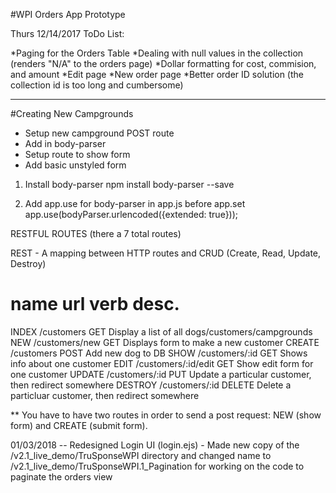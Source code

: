 #WPI Orders App Prototype

Thurs 12/14/2017 ToDo List:

*Paging for the Orders Table
*Dealing with null values in the collection (renders "N/A" to the orders page)
*Dollar formatting for cost, commision, and amount
*Edit page
*New order page
*Better order ID solution (the collection id is too long and cumbersome)

--------------------------------------------------------------
#Creating New Campgrounds
* Setup new campground POST route
* Add in body-parser
* Setup route to show form
* Add basic unstyled form

1. Install body-parser
npm install body-parser --save

2. Add app.use for body-parser in app.js before app.set
app.use(bodyParser.urlencoded({extended: true}));

RESTFUL ROUTES (there a 7 total routes)

REST - A mapping between HTTP routes and CRUD (Create, Read, Update, Destroy)

name        url                 verb        desc.
======================================================================
INDEX       /customers          GET         Display a list of all dogs/customers/campgrounds
NEW         /customers/new      GET         Displays form to make a new customer
CREATE      /customers          POST        Add new dog to DB
SHOW        /customers/:id      GET         Shows info about one customer
EDIT        /customers/:id/edit GET         Show edit form for one customer
UPDATE      /customers/:id      PUT         Update a particular customer, then redirect somewhere
DESTROY     /customers/:id      DELETE      Delete a particluar customer, then redirect somewhere


** You have to have two routes in order to send a post request: NEW (show form) and CREATE (submit form).

01/03/2018 -- Redesigned Login UI (login.ejs)
            - Made new copy of the /v2.1_live_demo/TruSponseWPI directory and changed name to
              /v2.1_live_demo/TruSponseWPI.1_Pagination for working on the code to paginate
              the orders view